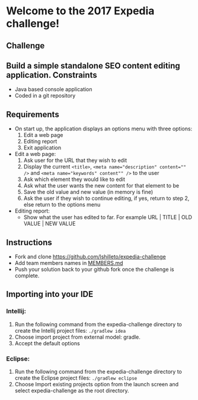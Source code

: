Welcome to the 2017 Expedia challenge!
====================================================================
Challenge
----------
Build a simple standalone SEO content editing application.
Constraints
------------
* Java based console application
* Coded in a git repository

Requirements
------------
* On start up, the application displays an options menu with three options:
    1. Edit a web page
    2. Editing report
    3. Exit application
* Edit a web page:
    1. Ask user for the URL that they wish to edit
    2. Display the current `<title>`, `<meta name="description" content="" />` and `<meta name="keywords" content"" />` to the user
    3. Ask which element they would like to edit
    4. Ask what the user wants the new content for that element to be
    5. Save the old value and new value (in memory is fine)
    6. Ask the user if they wish to continue editing, if yes, return to step 2, else return to the options menu
* Editing report:
    * Show what the user has edited to far. For example URL | TITLE | OLD VALUE | NEW VALUE 

Instructions
-------------
* Fork and clone <https://github.com/lshilleto/expedia-challenge>
* Add team members names in [MEMBERS.md](MEMBERS.md)
* Push your solution back to your github fork once the challenge is complete.

Importing into your IDE
-------------------
### Intellij:
1. Run the following command from the expedia-challenge directory to create the Intellij project files: `./gradlew idea`
2. Choose import project from external model: gradle.
3. Accept the default options
### Eclipse:
1. Run the following command from the expedia-challenge directory to create the Eclipse project files: `./gradlew eclipse`
2. Choose Import existing projects option from the launch screen and select expedia-challenge as the root directory.   